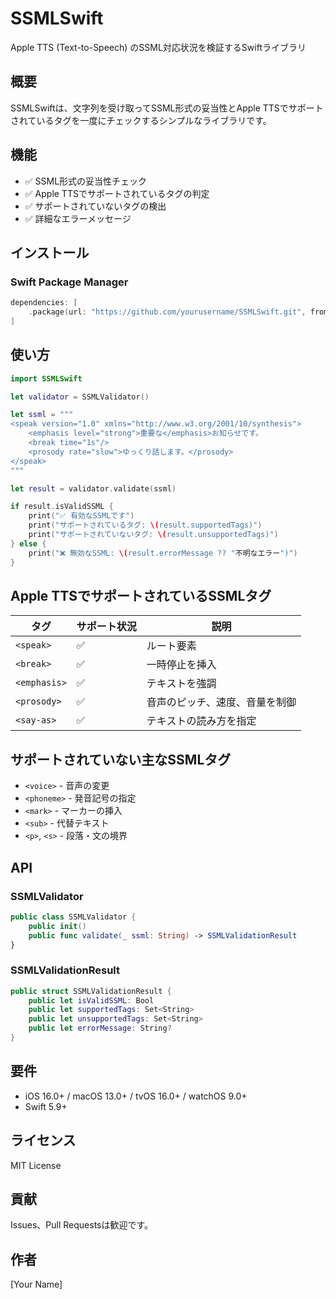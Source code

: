# SSMLSwift

Apple TTS (Text-to-Speech) のSSML対応状況を検証するSwiftライブラリ

## 概要

SSMLSwiftは、文字列を受け取ってSSML形式の妥当性とApple TTSでサポートされているタグを一度にチェックするシンプルなライブラリです。

## 機能

- ✅ SSML形式の妥当性チェック
- ✅ Apple TTSでサポートされているタグの判定
- ✅ サポートされていないタグの検出
- ✅ 詳細なエラーメッセージ

## インストール

### Swift Package Manager

```swift
dependencies: [
    .package(url: "https://github.com/yourusername/SSMLSwift.git", from: "1.0.0")
]
```

## 使い方

```swift
import SSMLSwift

let validator = SSMLValidator()

let ssml = """
<speak version="1.0" xmlns="http://www.w3.org/2001/10/synthesis">
    <emphasis level="strong">重要な</emphasis>お知らせです。
    <break time="1s"/>
    <prosody rate="slow">ゆっくり話します。</prosody>
</speak>
"""

let result = validator.validate(ssml)

if result.isValidSSML {
    print("✅ 有効なSSMLです")
    print("サポートされているタグ: \(result.supportedTags)")
    print("サポートされていないタグ: \(result.unsupportedTags)")
} else {
    print("❌ 無効なSSML: \(result.errorMessage ?? "不明なエラー")")
}
```

## Apple TTSでサポートされているSSMLタグ

| タグ | サポート状況 | 説明 |
|------|------------|------|
| `<speak>` | ✅ | ルート要素 |
| `<break>` | ✅ | 一時停止を挿入 |
| `<emphasis>` | ✅ | テキストを強調 |
| `<prosody>` | ✅ | 音声のピッチ、速度、音量を制御 |
| `<say-as>` | ✅ | テキストの読み方を指定 |

## サポートされていない主なSSMLタグ

- `<voice>` - 音声の変更
- `<phoneme>` - 発音記号の指定
- `<mark>` - マーカーの挿入
- `<sub>` - 代替テキスト
- `<p>`, `<s>` - 段落・文の境界

## API

### SSMLValidator

```swift
public class SSMLValidator {
    public init()
    public func validate(_ ssml: String) -> SSMLValidationResult
}
```

### SSMLValidationResult

```swift
public struct SSMLValidationResult {
    public let isValidSSML: Bool
    public let supportedTags: Set<String>
    public let unsupportedTags: Set<String>
    public let errorMessage: String?
}
```

## 要件

- iOS 16.0+ / macOS 13.0+ / tvOS 16.0+ / watchOS 9.0+
- Swift 5.9+

## ライセンス

MIT License

## 貢献

Issues、Pull Requestsは歓迎です。

## 作者

[Your Name]